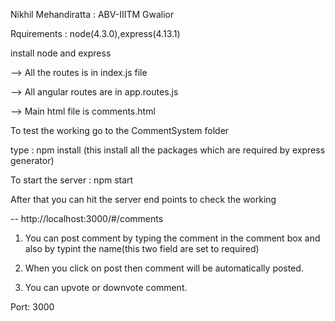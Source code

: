 Nikhil Mehandiratta : ABV-IIITM Gwalior

Rquirements : node(4.3.0),express(4.13.1)

install node and express

--> All the routes is in index.js file

--> All angular routes are in app.routes.js

--> Main html file is comments.html

To test the working go to the CommentSystem folder

type : npm install (this install all the packages which are required by express generator)

To start the server :  npm start

After that you can hit the server end points to check the working 

-- http://localhost:3000/#/comments

1. You can post comment by typing the comment in the comment box and also by typint the name(this two field are set to required)

2. When you click on post then comment will be automatically posted.

3. You can upvote or downvote comment.

Port: 3000
